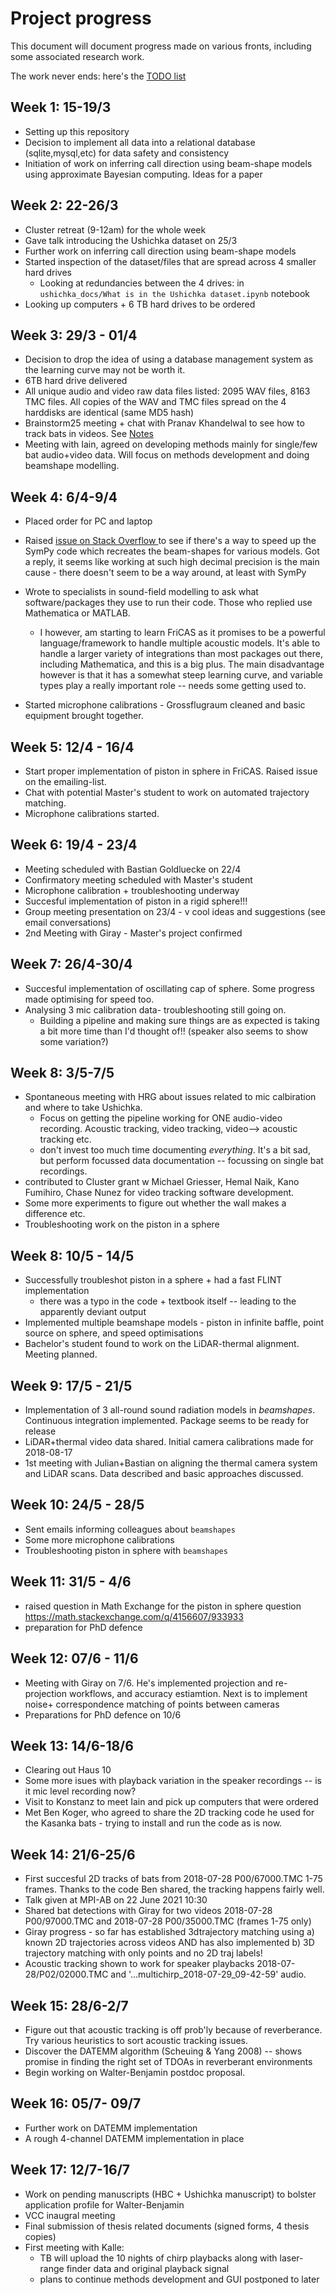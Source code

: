 # Project progress
This document will document progress made on various fronts, including some associated research work. 

The work never ends: here's the [TODO list](TODO.md)

## Week 1: 15-19/3

* Setting up this repository
* Decision to implement all data into a relational database (sqlite,mysql,etc) for data safety and consistency
* Initiation of work on inferring call direction using beam-shape models using approximate Bayesian computing. Ideas for a paper

## Week 2:  22-26/3 

* Cluster retreat (9-12am) for the whole week 
* Gave talk introducing the Ushichka dataset on 25/3
* Further work on inferring call direction using beam-shape models 
* Started inspection of the dataset/files that are spread across 4 smaller hard drives
	* Looking at redundancies between the 4 drives: in ```ushichka_docs/What is in the Ushichka dataset.ipynb``` notebook
* Looking up computers + 6 TB hard drives to be ordered

## Week 3: 29/3 - 01/4

* Decision to drop the idea of using a database management system as the learning curve may not be worth it. 
* 6TB hard drive delivered
* All unique audio and video raw data files listed: 2095 WAV files, 8163 TMC files. All copies of the WAV and TMC files spread on the 4 harddisks are identical
(same MD5 hash)
* Brainstorm25 meeting + chat with Pranav Khandelwal to see how to track bats in videos. See [Notes](./brainstorm25.md)
* Meeting with Iain, agreed on developing methods mainly for single/few bat audio+video data. Will focus on methods development and doing beamshape modelling. 

## Week 4: 6/4-9/4

* Placed order for PC and laptop
* Raised [issue on Stack Overflow ](https://stackoverflow.com/q/66934803/4955732) to see if there's a way to speed up the SymPy code which recreates the 
beam-shapes for various models. Got a reply, it seems like working at such high decimal precision is the main cause - there doesn't seem to be a way around, at least with SymPy
* Wrote to specialists in sound-field modelling to ask what software/packages they use to run their code. Those who replied use Mathematica or MATLAB.
	* I however, am starting to learn FriCAS as it promises to be a powerful language/framework to handle multiple acoustic models. It's able to 
	handle a larger variety of integrations than most packages out there, including Mathematica, and this is a big plus. The main disadvantage however is
	that it has a somewhat steep learning curve, and variable types play a really important role -- needs some getting used to. 

* Started microphone calibrations - Grossflugraum cleaned and basic equipment brought together.

## Week 5: 12/4 - 16/4

* Start proper implementation of piston in sphere in FriCAS. Raised issue on the emailing-list. 
* Chat with potential Master's student to work on automated trajectory matching. 
* Microphone calibrations started. 

## Week 6: 19/4 - 23/4

* Meeting scheduled with Bastian Goldluecke on 22/4
* Confirmatory meeting scheduled with Master's student
* Microphone calibration + troubleshooting underway 
* Succesful implementation of piston in a rigid sphere!!!
* Group meeting presentation on 23/4 - v cool ideas and suggestions (see email conversations)
* 2nd Meeting with Giray - Master's project confirmed

## Week 7: 26/4-30/4 

* Succesful implementation of oscillating cap of sphere. Some progress made optimising for speed too. 
* Analysing 3 mic calibration data- troubleshooting still going on. 
	* Building a pipeline and making sure things are as expected is taking a bit more time than I'd thought of!! (speaker also seems to show some variation?)
	
## Week 8: 3/5-7/5
* Spontaneous meeting with HRG about issues related to mic calbiration 
and where to take Ushichka. 
	* Focus on getting the pipeline working for ONE audio-video recording. Acoustic tracking, video tracking, video--> acoustic tracking etc. 
	* don't invest too much time documenting *everything*. It's a bit sad, but perform focussed data documentation -- focussing on
	single bat recordings. 
* contributed to Cluster grant w Michael Griesser, Hemal Naik, Kano Fumihiro, Chase Nunez for video tracking software development.
* Some more experiments to figure out whether the wall makes a difference etc. 
* Troubleshooting work on the piston in a sphere

## Week 8: 10/5 - 14/5

* Successfully troubleshot piston in a sphere + had a fast FLINT implementation 
	* there was a typo in the code + textbook itself -- leading to the apparently deviant output
* Implemented multiple beamshape models - piston in infinite baffle, point source on sphere, and speed optimisations
* Bachelor's student found to work on the LiDAR-thermal alignment. Meeting planned. 

## Week 9: 17/5 - 21/5
* Implementation of 3 all-round sound radiation models in *beamshapes*. Continuous integration implemented. Package seems to be ready for release
* LiDAR+thermal video data shared. Initial camera calibrations made for 2018-08-17
* 1st meeting with Julian+Bastian on aligning the thermal camera system and LiDAR scans. Data described and basic approaches discussed.

## Week 10: 24/5 - 28/5 
* Sent emails informing colleagues about `beamshapes`
* Some more microphone calibrations 
* Troubleshooting piston in sphere with `beamshapes`

## Week 11: 31/5 - 4/6
* raised question in Math Exchange for the piston in sphere question https://math.stackexchange.com/q/4156607/933933
* preparation for PhD defence 

## Week 12: 07/6 - 11/6
* Meeting with Giray on 7/6. He's implemented projection and re-projection workflows, and accuracy estiamtion. Next is to implement noise+ correspondence matching of points between cameras
* Preparations for PhD defence on 10/6

## Week 13: 14/6-18/6

* Clearing out Haus 10 
* Some more isues with playback variation in the speaker recordings -- is it mic level recording now?
* Visit to Konstanz to meet Iain and pick up computers that were ordered 
* Met Ben Koger, who agreed to share the 2D tracking code he used for the Kasanka bats - trying to install and run the code as is now. 

## Week 14: 21/6-25/6 

* First succesful 2D tracks of bats from 2018-07-28 P00/67000.TMC 1-75 frames. Thanks to the code Ben shared, the tracking happens fairly well. 
* Talk given at MPI-AB on 22 June 2021 10:30
* Shared bat detections with Giray for two videos 2018-07-28 P00/97000.TMC and 2018-07-28 P00/35000.TMC (frames 1-75 only)
* Giray progress - so far has established 3dtrajectory matching using a) known 2D trajectories across videos AND has also implemented
b) 3D trajectory matching with only points and no 2D traj labels!
* Acoustic tracking shown to work for speaker playbacks 2018-07-28/P02/02000.TMC and '...multichirp_2018-07-29_09-42-59' audio. 

## Week 15: 28/6-2/7
* Figure out that acoustic tracking is off prob'ly because of reverberance. Try various heuristics to sort acoustic tracking issues. 
* Discover the DATEMM algorithm (Scheuing & Yang 2008) -- shows promise in finding the right set of TDOAs in reverberant environments
* Begin working on Walter-Benjamin postdoc proposal.

## Week 16: 05/7- 09/7
* Further work on DATEMM implementation 
* A rough 4-channel DATEMM implementation in place 

## Week 17: 12/7-16/7
* Work on pending manuscripts (HBC + Ushichka manuscript) to bolster application profile for Walter-Benjamin
* VCC inaugral meeting 
* Final submission of thesis related documents (signed forms, 4 thesis copies)
* First meeting with Kalle:
	* TB will upload the 10 nights of chirp playbacks along with laser-range finder data and original playback signal 
	* plans to continue methods development and GUI postponed to later
